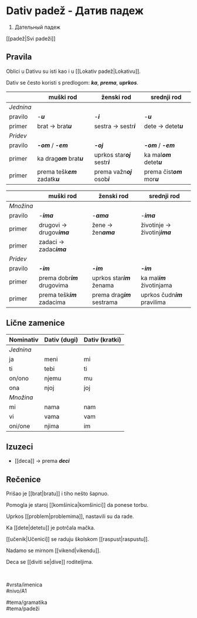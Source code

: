 # Dativ padež - Датив падеж

1. Дательный падеж

[[padež|Svi padeži]]

## Pravila

Oblici u Dativu su isti kao i u [[Lokativ padež|Lokativu]].

Dativ se često koristi s predlogom: ***ka***, ***prema***, ***uprkos***.

|           | muški rod                        | ženski rod                       | srednji rod                   |
| --------- | -------------------------------- | -------------------------------- | ----------------------------- |
| *Jednina* |                                  |                                  |                               |
| pravilo   | -***u***                         | -***i***                         | -***u***                      |
| primer    | brat → brat***u***               | sestra → sestr***i***            | dete → detet***u***           |
| *Pridev*  |                                  |                                  |                               |
| pravilo   | ***-om*** / ***-em***            | ***-oj***                        | ***-om*** / ***-em***         |
| primer    | ka drag***om*** brat***u***      | uprkos star***oj*** sestr***i*** | ka mal***om*** detet***u***   |
| primer    | prema tešk***em*** zadatk***u*** | prema važn***oj*** osob***i***   | prema čist***om*** mor***u*** |

|           | muški rod                    | ženski rod                  | srednji rod                   |
| --------- | ---------------------------- | --------------------------- | ----------------------------- |
| *Množina* |                              |                             |                               |
| pravilo   | -***ima***                   | -***ama***                  | -***ima***                    |
| primer    | drugovi → drugov***ima***    | žene → žen***ama***         | životinje → životinj***ima*** |
| primer    | zadaci → zadac***ima***      |                             |                               |
| *Pridev*  |                              |                             |                               |
| pravilo   | ***-im***                    | ***-im***                   | ***-im***                     |
| primer    | prema dobr***im*** drugovima | uprkos star***im*** ženama  | ka mal***im*** životinjama    |
| primer    | prema tešk***im*** zadacima  | prema drag***im*** sestrama | uprkos čudn***im*** pravilima |

## Lične zamenice

| Nominativ | Dativ (dugi) | Dativ (kratki) |
| --------- | ------------ | -------------- |
| *Jednina* |              |                |
| ja        | meni         | mi             |
| ti        | tebi         | ti             |
| on/ono    | njemu        | mu             |
| ona       | njoj         | joj            |
| *Množina* |              |                |
| mi        | nama         | nam            |
| vi        | vama         | vam            |
| oni/one   | njima        | im             |

## Izuzeci

* [[deca]] → prema ***deci***

## Rečenice

Prišao je [[brat|bratu]] i tiho nešto šapnuo.

Pomogla je staroj [[komšinica|komšinici]] da ponese torbu.

Uprkos [[problem|problemima]], nastavili su da rade.

Ka [[dete|detetu]] je potrčala mačka.

[[učenik|Učenici]] se raduju školskom [[raspust|raspustu]].

Nadamo se mirnom [[vikend|vikendu]].

Deca se [[diviti se|dive]] roditeljima.

 <br>

#vrsta/imenica  
#nivo/A1  

#tema/gramatika  
#tema/padeži  
